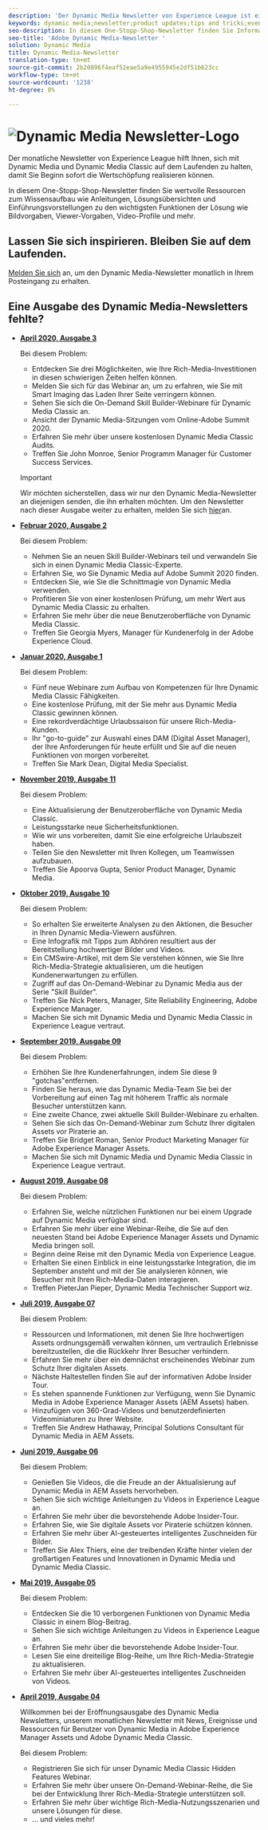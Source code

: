 ```yaml
---
description: 'Der Dynamic Media Newsletter von Experience League ist ein monatlicher Newsletter. Es wurde so konzipiert, dass Sie sich mit Dynamic Media und Dynamic Media Classic auf den neuesten Stand bringen können, sodass Sie Beginn sofort Wertvorstellungen erhalten können. In diesem One-Stopp-Shop-Newsletter stehen wertvolle Ressourcen zum Wissensaufbau zur Verfügung, darunter Videoanleitungen, Lösungsübersichten und Einführungen zu einigen der wichtigsten Funktionen wie Bildvorgaben, Viewer-Vorgaben, Video-Profile und mehr. '
keywords: dynamic media;newsletter;product updates;tips and tricks;events;customer success;blog;blogs;images;videos;features;capabilities
seo-description: In diesem One-Stopp-Shop-Newsletter finden Sie Informationsquellen wie Videos, Lösungsübersichten und einige der wichtigsten Funktionen wie Bildvorgaben, Viewer-Vorgaben, Video-Profile und mehr.
seo-title: 'Adobe Dynamic Media-Newsletter '
solution: Dynamic Media
title: Dynamic Media-Newsletter
translation-type: tm+mt
source-git-commit: 2b20896f4eaf52eae5a9e4955945e2df51b623cc
workflow-type: tm+mt
source-wordcount: '1238'
ht-degree: 0%

---
```



# ![Dynamic Media Newsletter-Logo](/help/assets/dynamic-media-newsletter-logo.png)

Der monatliche Newsletter von Experience League hilft Ihnen, sich mit Dynamic Media und Dynamic Media Classic auf dem Laufenden zu halten, damit Sie Beginn sofort die Wertschöpfung realisieren können.

In diesem One-Stopp-Shop-Newsletter finden Sie wertvolle Ressourcen zum Wissensaufbau wie Anleitungen, Lösungsübersichten und Einführungsvorstellungen zu den wichtigsten Funktionen der Lösung wie Bildvorgaben, Viewer-Vorgaben, Video-Profile und mehr.

## Lassen Sie sich inspirieren. Bleiben Sie auf dem Laufenden.

[Melden Sie sich](https://www.adobe.com/subscription/dynamic-media-newsletter.html) an, um den Dynamic Media-Newsletter monatlich in Ihrem Posteingang zu erhalten.

## Eine Ausgabe des Dynamic Media-Newsletters fehlte?

<!-- * **[May 2020, Issue 4](https://expleague.azureedge.net/assets/aem/Experience-Insider-vol.31.html)**

    In this issue:

    * What business continuity means in uncertain times.
    * Key takeaways from the first all-digital Adobe Summit.
    * Must-watch Experience Manager breakout sessions.
    * Summit customer spotlight: Under Armour.
    * Never miss an Experience Insider webinar.
    * Public sector spotlight: The urgent need for digital enrollment.
    * Look what’s new in Experience Manager Innovation.
    * Build your Experience Manager skills *live* with the Adobe pros.
    * Connect with the Adobe Experience Manager Community.
    * Fast-track your Adobe expertise with Adobe Experience League. -->

* **[April 2020, Ausgabe 3](http://amc-mkt-prod1-t.adobe-campaign.com/rest/head/mirrorPage/@DRPFipWV_3bgH_oxl1monOhd4auNDxFVTBWB-uKB6lM_BixlVqja2E5Ml7DbtOy6pARL78LPxljqgxEEAr7RBsRp8WOyn-Zw6hQ8MNoFn9i9WMXm.html)**

   Bei diesem Problem:

   * Entdecken Sie drei Möglichkeiten, wie Ihre Rich-Media-Investitionen in diesen schwierigen Zeiten helfen können.
   * Melden Sie sich für das Webinar an, um zu erfahren, wie Sie mit Smart Imaging das Laden Ihrer Seite verringern können.
   * Sehen Sie sich die On-Demand Skill Builder-Webinare für Dynamic Media Classic an.
   * Ansicht der Dynamic Media-Sitzungen vom Online-Adobe Summit 2020.
   * Erfahren Sie mehr über unsere kostenlosen Dynamic Media Classic Audits.
   * Treffen Sie John Monroe, Senior Programm Manager für Customer Success Services.

   >[!IMPORTANT]
   >
   >Wir möchten sicherstellen, dass wir nur den Dynamic Media-Newsletter an diejenigen senden, die ihn erhalten möchten. Um den Newsletter nach dieser Ausgabe weiter zu erhalten, melden Sie sich [hier](https://nam04.safelinks.protection.outlook.com/?url=http%3A%2F%2Ft.messages.adobe.com%2Fr%2F%3Fid%3Dha6c66e%2C266d7ba%2C26edbee&amp;data=02%7C01%7Crbrough%40adobe.com%7Ce0ec0f8dde0f4eb03d9c08d7e2173fd3%7Cfa7b1b5a7b34438794aed2c178decee1%7C0%7C0%7C637226461801398160&amp;sdata=3c1oREsqy%2FeDPKC3dd4IO9dXomQ1XbokaBAYQl8obrk%3D&amp;reserved=0)an.

* **[Februar 2020, Ausgabe 2](http://amc-mkt-prod1-t.adobe-campaign.com/rest/head/mirrorPage/@5lYjerUalNCDQd6ABlMufSyP3GqbFDn747uBiom3-3_efxsaEjuw8LNhJxrs89ft1vcsQzjvxTGMo55w-4k0YyBVGiL6m5AWSe9I7H7wIXKT0Efz.html)**

   Bei diesem Problem:

   * Nehmen Sie an neuen Skill Builder-Webinars teil und verwandeln Sie sich in einen Dynamic Media Classic-Experte.
   * Erfahren Sie, wo Sie Dynamic Media auf Adobe Summit 2020 finden.
   * Entdecken Sie, wie Sie die Schnittmagie von Dynamic Media verwenden.
   * Profitieren Sie von einer kostenlosen Prüfung, um mehr Wert aus Dynamic Media Classic zu erhalten.
   * Erfahren Sie mehr über die neue Benutzeroberfläche von Dynamic Media Classic.
   * Treffen Sie Georgia Myers, Manager für Kundenerfolg in der Adobe Experience Cloud.

* **[Januar 2020, Ausgabe 1](http://amc-mkt-prod1-t.adobe-campaign.com/rest/head/mirrorPage/@NpvOA7LHuVbd-W1B5pENdSLNFZ4L4ZeEkA_bVd4reX31KUOs3uaPFEuEx2mWz-3oNkVBcY5fdimoW3RM-SzTt6QXI4l1Rd2mEwrYsWp7C1LnUMVp.html)**

   Bei diesem Problem:

   * Fünf neue Webinare zum Aufbau von Kompetenzen für Ihre Dynamic Media Classic Fähigkeiten.
   * Eine kostenlose Prüfung, mit der Sie mehr aus Dynamic Media Classic gewinnen können.
   * Eine rekordverdächtige Urlaubssaison für unsere Rich-Media-Kunden.
   * Ihr &quot;go-to-guide&quot; zur Auswahl eines DAM (Digital Asset Manager), der Ihre Anforderungen für heute erfüllt und Sie auf die neuen Funktionen von morgen vorbereitet.
   * Treffen Sie Mark Dean, Digital Media Specialist.

* **[November 2019, Ausgabe 11](https://expleague.azureedge.net/assets/dynamic-media/Dynamic_Media_Newsletter_11_2019_Nov.html)**

   Bei diesem Problem:

   * Eine Aktualisierung der Benutzeroberfläche von Dynamic Media Classic.
   * Leistungsstarke neue Sicherheitsfunktionen.
   * Wie wir uns vorbereiten, damit Sie eine erfolgreiche Urlaubszeit haben.
   * Teilen Sie den Newsletter mit Ihren Kollegen, um Teamwissen aufzubauen.
   * Treffen Sie Apoorva Gupta, Senior Product Manager, Dynamic Media.

* **[Oktober 2019, Ausgabe 10](https://expleague.azureedge.net/assets/dynamic-media/Dynamic_Media_Newsletter_10_2019_Oct.html)**

   Bei diesem Problem:

   * So erhalten Sie erweiterte Analysen zu den Aktionen, die Besucher in Ihren Dynamic Media-Viewern ausführen.
   * Eine Infografik mit Tipps zum Abhören resultiert aus der Bereitstellung hochwertiger Bilder und Videos.
   * Ein CMSwire-Artikel, mit dem Sie verstehen können, wie Sie Ihre Rich-Media-Strategie aktualisieren, um die heutigen Kundenerwartungen zu erfüllen.
   * Zugriff auf das On-Demand-Webinar zu Dynamic Media aus der Serie &quot;Skill Builder&quot;.
   * Treffen Sie Nick Peters, Manager, Site Reliability Engineering, Adobe Experience Manager.
   * Machen Sie sich mit Dynamic Media und Dynamic Media Classic in Experience League vertraut.

* **[September 2019, Ausgabe 09](https://expleague.azureedge.net/assets/dynamic-media/Dynamic_Media_Newsletter_09_2019_Sept.html)**

   Bei diesem Problem:

   * Erhöhen Sie Ihre Kundenerfahrungen, indem Sie diese 9 &quot;gotchas&quot;entfernen.
   * Finden Sie heraus, wie das Dynamic Media-Team Sie bei der Vorbereitung auf einen Tag mit höherem Traffic als normale Besucher unterstützen kann.
   * Eine zweite Chance, zwei aktuelle Skill Builder-Webinare zu erhalten.
   * Sehen Sie sich das On-Demand-Webinar zum Schutz Ihrer digitalen Assets vor Piraterie an.
   * Treffen Sie Bridget Roman, Senior Product Marketing Manager für Adobe Experience Manager Assets.
   * Machen Sie sich mit Dynamic Media und Dynamic Media Classic in Experience League vertraut.


* **[August 2019, Ausgabe 08](https://expleague.azureedge.net/assets/dynamic-media/Dynamic_Media_Newsletter_08_2019_Aug.html)**

   Bei diesem Problem:

   * Erfahren Sie, welche nützlichen Funktionen nur bei einem Upgrade auf Dynamic Media verfügbar sind.
   * Erfahren Sie mehr über eine Webinar-Reihe, die Sie auf den neuesten Stand bei Adobe Experience Manager Assets und Dynamic Media bringen soll.
   * Beginn deine Reise mit den Dynamic Media von Experience League.
   * Erhalten Sie einen Einblick in eine leistungsstarke Integration, die im September ansteht und mit der Sie analysieren können, wie Besucher mit Ihren Rich-Media-Daten interagieren.
   * Treffen PieterJan Pieper, Dynamic Media Technischer Support wiz.


* **[Juli 2019, Ausgabe 07](https://expleague.azureedge.net/assets/dynamic-media/Dynamic_Media_Newsletter_07_2019_July.html)**

   Bei diesem Problem:

   * Ressourcen und Informationen, mit denen Sie Ihre hochwertigen Assets ordnungsgemäß verwalten können, um vertraulich Erlebnisse bereitzustellen, die die Rückkehr Ihrer Besucher verhindern.
   * Erfahren Sie mehr über ein demnächst erscheinendes Webinar zum Schutz Ihrer digitalen Assets.
   * Nächste Haltestellen finden Sie auf der informativen Adobe Insider Tour.
   * Es stehen spannende Funktionen zur Verfügung, wenn Sie Dynamic Media in Adobe Experience Manager Assets (AEM Assets) haben.
   * Hinzufügen von 360-Grad-Videos und benutzerdefinierten Videominiaturen zu Ihrer Website.
   * Treffen Sie Andrew Hathaway, Principal Solutions Consultant für Dynamic Media in AEM Assets.

* **[Juni 2019, Ausgabe 06](https://expleague.azureedge.net/assets/dynamic-media/Dynamic_Media_Newsletter_06_2019_June.html)**

   Bei diesem Problem:

   * Genießen Sie Videos, die die Freude an der Aktualisierung auf Dynamic Media in AEM Assets hervorheben.
   * Sehen Sie sich wichtige Anleitungen zu Videos in Experience League an.
   * Erfahren Sie mehr über die bevorstehende Adobe Insider-Tour.
   * Erfahren Sie, wie Sie digitale Assets vor Piraterie schützen können.
   * Erfahren Sie mehr über AI-gesteuertes intelligentes Zuschneiden für Bilder.
   * Treffen Sie Alex Thiers, eine der treibenden Kräfte hinter vielen der großartigen Features und Innovationen in Dynamic Media und Dynamic Media Classic.

* **[Mai 2019, Ausgabe 05](https://expleague.azureedge.net/assets/dynamic-media/Dynamic_Media_Newsletter_05_2019_May.html)**

   Bei diesem Problem:

   * Entdecken Sie die 10 verborgenen Funktionen von Dynamic Media Classic in einem Blog-Beitrag.
   * Sehen Sie sich wichtige Anleitungen zu Videos in Experience League an.
   * Erfahren Sie mehr über die bevorstehende Adobe Insider-Tour.
   * Lesen Sie eine dreiteilige Blog-Reihe, um Ihre Rich-Media-Strategie zu aktualisieren.
   * Erfahren Sie mehr über AI-gesteuertes intelligentes Zuschneiden von Videos.

* **[April 2019, Ausgabe 04](https://expleague.azureedge.net/assets/dynamic-media/Dynamic_Media_Newsletter_04_2019_April.html)**

   Willkommen bei der Eröffnungsausgabe des Dynamic Media Newsletters, unserem monatlichen Newsletter mit News, Ereignisse und Ressourcen für Benutzer von Dynamic Media in Adobe Experience Manager Assets und Adobe Dynamic Media Classic.

   Bei diesem Problem:
   * Registrieren Sie sich für unser Dynamic Media Classic Hidden Features Webinar.
   * Erfahren Sie mehr über unsere On-Demand-Webinar-Reihe, die Sie bei der Entwicklung Ihrer Rich-Media-Strategie unterstützen soll.
   * Erfahren Sie mehr über wichtige Rich-Media-Nutzungsszenarien und unsere Lösungen für diese.
   * ... und vieles mehr!